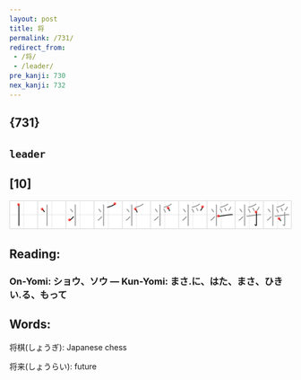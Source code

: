 ```yaml
---
layout: post
title: 将
permalink: /731/
redirect_from:
 - /将/
 - /leader/
pre_kanji: 730
nex_kanji: 732
---
```


## {731}

## `leader`

## [10]

<div class="stroke"><img src="../images/E5B086.png" /></div>

## Reading:

### On-Yomi: ショウ、ソウ &mdash; Kun-Yomi: まさ.に、はた、まさ、ひきい.る、もって

## Words:

将棋(しょうぎ): Japanese chess

将来(しょうらい): future
